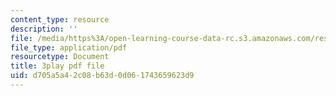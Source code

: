 ```yaml
---
content_type: resource
description: ''
file: /media/https%3A/open-learning-course-data-rc.s3.amazonaws.com/res-6-012-introduction-to-probability-spring-2018/d705a5a42c08b63d0d061743659623d9_HDvYPl8D8Bs.pdf
file_type: application/pdf
resourcetype: Document
title: 3play pdf file
uid: d705a5a4-2c08-b63d-0d06-1743659623d9
---
```


